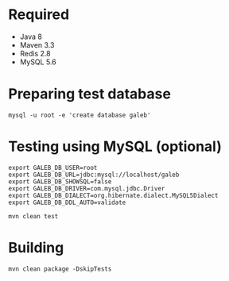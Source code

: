 # Required

- Java 8
- Maven 3.3
- Redis 2.8
- MySQL 5.6

# Preparing test database

```
mysql -u root -e 'create database galeb'
```

# Testing using MySQL (optional)

```
export GALEB_DB_USER=root
export GALEB_DB_URL=jdbc:mysql://localhost/galeb
export GALEB_DB_SHOWSQL=false
export GALEB_DB_DRIVER=com.mysql.jdbc.Driver
export GALEB_DB_DIALECT=org.hibernate.dialect.MySQL5Dialect
export GALEB_DB_DDL_AUTO=validate

mvn clean test
```

# Building

```
mvn clean package -DskipTests
```
